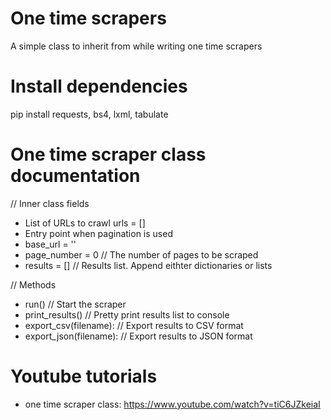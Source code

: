 # One time scrapers
A simple class to inherit from while writing one time scrapers

# Install dependencies
pip install requests, bs4, lxml, tabulate

# One time scraper class documentation
  // Inner class fields
  - List of URLs to crawl
  urls = []
  - Entry point when pagination is used
  - base_url = ''
  - page_number = 0             // The number of pages to be scraped
  - results = []                // Results list. Append eithter dictionaries or lists
  
  // Methods
  - run()                       // Start the scraper
  - print_results()             // Pretty print results list to console
  - export_csv(filename):       // Export results to CSV format
  - export_json(filename):      // Export results to JSON format

# Youtube tutorials
  - one time scraper class: https://www.youtube.com/watch?v=tiC6JZkeiaI
